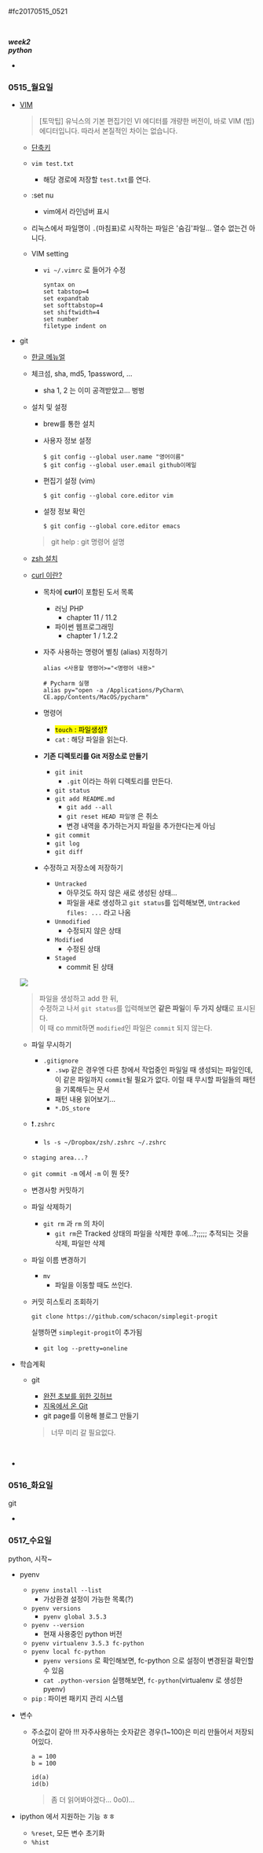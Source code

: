 #fc20170515_0521

<br>

*__week2__*  
*__python__*

-
### 0515_월요일

- [VIM](https://ko.wikipedia.org/wiki/Vim)

	> [토막팁]
			유닉스의 기본 편집기인 VI 에디터를 개량한 버전이, 바로 VIM (빔) 에디터입니다. 따라서 본질적인 차이는 없습니다.

	- [단축키](https://github.com/Fastcampus-WPS-5th/Utils/blob/master/vim.md)

	- `vim test.txt`
		- 해당 경로에 저장할 `test.txt`를 연다.

	- :set nu
		- vim에서 라인넘버 표시

	- 리눅스에서 파일명이 `.`(마침표)로 시작하는 파일은 '숨김'파일... 열수 없는건 아니다.

	- VIM setting 
		- `vi ~/.vimrc` 로 들어가 수정

			```
			syntax on
			set tabstop=4
			set expandtab
			set softtabstop=4
			set shiftwidth=4
			set number
			filetype indent on
			```
		
- git

	- [한글 메뉴얼](https://git-scm.com/book/ko/v2)
	- 체크섬, sha, md5, 1password, ...

		- sha 1, 2 는 이미 공격받았고... 벙벙

	- 설치 및 설정
		
		- brew를 통한 설치
	
		- 사용자 정보 설정
		
			```
			$ git config --global user.name "영어이름"
			$ git config --global user.email github이메일
			```
	
		- 편집기 설정 (vim)
	
			```
			$ git config --global core.editor vim
			```
			
		- 설정 정보 확인
	
			```
			$ git config --global core.editor emacs
			```
			
		> git help : git 명령어 설명
		
	- [zsh 설치](https://github.com/Fastcampus-WPS-5th/Utils/blob/master/shell.md)

	- [curl 이란?](http://khanrc.tistory.com/entry/cURL)
		- 목차에 **curl**이 포함된 도서 목록

			- 러닝 PHP
				- chapter 11 / 11.2
			- 파이썬 웹프로그래밍
				- chapter 1 / 1.2.2

		- 자주 사용하는 명령어 별칭 (alias) 지정하기

			```
			alias <사용할 명령어>="<명령어 내용>"

			# Pycharm 실행
			alias py="open -a /Applications/PyCharm\ CE.app/Contents/MacOS/pycharm"
			```
			
		- 명령어
	   		- <mark>`touch` : 파일생성?</mark>
			- `cat` : 해당 파일을 읽는다.

		- **기존 디렉토리를 Git 저장소로 만들기**

			- `git init`	
				- `.git` 이라는 하위 디렉토리를 만든다.
			- `git status`
			- `git add README.md`
				- `git add --all`
				- `git reset HEAD 파일명` 은 취소
				- 변경 내역을 추가하는거지 파일을 추가한다는게 아님
			- `git commit`
			- `git log`
			- `git diff`

		- 수정하고 저장소에 저장하기

			- `Untracked`
				- 아무것도 하지 않은 새로 생성된 상태...
				- 파일을 새로 생성하고 `git status`를 입력해보면, `Untracked files: ...` 라고 나옴
			- `Unmodified`
				- 수정되지 않은 상태
			- `Modified`
				- 수정된 상태
			- `Staged`
				- commit 된 상태

	![](/Users/hyeon/Documents/패스트캠퍼스/2017/05/15_21/add,modified.png)
	
	> 파일을 생성하고 add 한 뒤,  
	> 수정하고 나서 `git status`를 입력해보면 **같은 파일**이 **두 가지 상태**로 표시된다.  
	> 이 때 co
	> mmit하면 `modified`인 파일은 `commit` 되지 않는다.

	- 파일 무시하기
	
		- `.gitignore`
			- `.swp` 같은 경우엔 다른 창에서 작업중인 파일일 때 생성되는 파일인데, 이 같은 파일까지 `commit`될 필요가 없다. 이럴 때 무시할 파일들의 패턴을 기록해두는 문서
			- 패턴 내용 읽어보기...	
			- `*.DS_store`

	- ❗️`.zshrc`
		- `ls -s ~/Dropbox/zsh/.zshrc ~/.zshrc`

	- `staging area...?`

	- `git commit -m` 에서 `-m` 이 뭔 뜻?

	- 변경사항 커밋하기

	- 파일 삭제하기

		- `git rm` 과  `rm` 의 차이
			- `git rm`은 Tracked 상태의 파일을 삭제한 후에...?;;;;; 추적되는 것을 삭제, 파일만 삭제

	- 파일 이름 변경하기

		- `mv`
			- 파일을 이동할 때도 쓰인다.

	- 커밋 히스토리 조회하기
		
		```
		git clone https://github.com/schacon/simplegit-progit
		```
		실행하면 `simplegit-progit`이 추가됨
		
		- `git log --pretty=oneline`

- 학습계획

	- git
		- [완전 초보를 위한 깃허브](https://nolboo.kim/blog/2013/10/06/github-for-beginner/)
		- [지옥에서 온 Git](https://opentutorials.org/course/2708)
		- git page를 이용해 블로그 만들기

		> 너무 미리 갈 필요없다.
		
			

<br>

-
### 0516_화요일		

git

-

### 0517_수요일		

python, 시작~

- pyenv

	- `pyenv install --list`
		- 가상환경 설정이 가능한 목록(?)
	- `pyenv versions`
		- `pyenv global 3.5.3`
	- `pyenv --version`
		- 현재 사용중인 python 버전
	- `pyenv virtualenv 3.5.3 fc-python`
	- `pyenv local fc-python`
		- `pyenv versions` 로 확인해보면, fc-python 으로 설정이 변경된걸 확인할 수 있음
		- `cat .python-version` 실행해보면, `fc-python`(virtualenv 로 생성한 pyenv)
	- `pip` : 파이썬 패키지 관리 시스템

- 변수

	- 주소값이 같아 !!! 자주사용하는 숫자같은 경우(1~100)은 미리 만들어서 저장되어있다.

		```
		a = 100
		b = 100
		
		id(a)
		id(b)
		```
		> 좀 더 읽어봐야겠다... 0o0)...

- ipython 에서 지원하는 기능 ㅎㅎ
		
	- `%reset`, 모든 변수 초기화
	- `%hist`
	